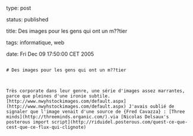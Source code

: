 type: post
status: published
title: Des images pour les gens qui ont un m??tier
tags: informatique, web
date: Fri Dec 09 17:50:00 CET 2005
~~~~~~
# Des images pour les gens qui ont un m??tier

Très corporate dans leur genre, une série d'images assez marrantes, parce que pleines d'une ironie subtile. [http://www.nwyhstockimages.com/default.aspx](http://www.nwyhstockimages.com/default.aspx) J'avais oublié de signaler que l'image venait d'une source de {Fred Cavazza} : [Three minds](http://threeminds.organic.com/).via [Nicolas Delsaux's posterous import script](http://riduidel.posterous.com/quest-ce-que-cest-que-ce-flux-qui-clignote)